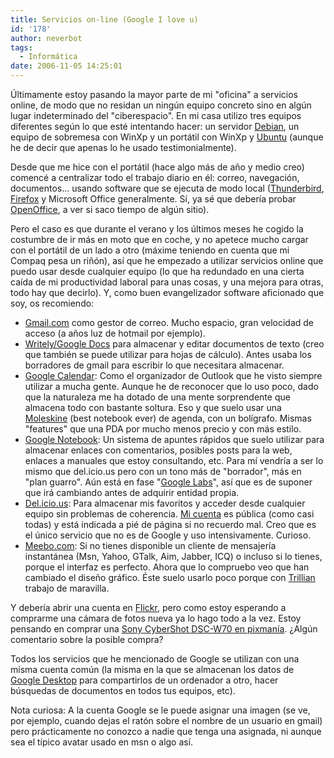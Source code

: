 ```yaml
---
title: Servicios on-line (Google I love u)
id: '178'
author: neverbot
tags:
  - Informática
date: 2006-11-05 14:25:01
---
```


Últimamente estoy pasando la mayor parte de mi "oficina" a servicios online, de modo que no residan un ningún equipo concreto sino en algún lugar indeterminado del "ciberespacio". En mi casa utilizo tres equipos diferentes según lo que esté intentando hacer: un servidor [Debian](http://www.debian.org/), un equipo de sobremesa con WinXp y un portátil con WinXp y [Ubuntu](http://www.ubuntu.com/) (aunque he de decir que apenas lo he usado testimonialmente).

Desde que me hice con el portátil (hace algo más de año y medio creo) comencé a centralizar todo el trabajo diario en él: correo, navegación, documentos... usando software que se ejecuta de modo local ([Thunderbird](http://www.mozilla.com/en-US/thunderbird/), [Firefox](http://www.mozilla.com/en-US/firefox/) y Microsoft Office generalmente. Sí, ya sé que debería probar [OpenOffice](http://www.openoffice.org/), a ver si saco tiempo de algún sitio).

Pero el caso es que durante el verano y los últimos meses he cogido la costumbre de ir más en moto que en coche, y no apetece mucho cargar con el portátil de un lado a otro (máxime teniendo en cuenta que mi Compaq pesa un riñón), así que he empezado a utilizar servicios online que puedo usar desde cualquier equipo (lo que ha redundado en una cierta caída de mi productividad laboral para unas cosas, y una mejora para otras, todo hay que decirlo). Y, como buen evangelizador software aficionado que soy, os recomiendo:

*   [Gmail.com](http://www.gmail.com/) como gestor de correo. Mucho espacio, gran velocidad de acceso (a años luz de hotmail por ejemplo).
*   [Writely/Google Docs](http://docs.google.com/) para almacenar y editar documentos de texto (creo que también se puede utilizar para hojas de cálculo). Antes usaba los borradores de gmail para escribir lo que necesitara almacenar.
*   [Google Calendar](http://www.google.com/calendar/): Como el organizador de Outlook que he visto siempre utilizar a mucha gente. Aunque he de reconocer que lo uso poco, dado que la naturaleza me ha dotado de una mente sorprendente que almacena todo con bastante soltura. Eso y que suelo usar una [Moleskine](http://www.moleskine.com/) (best notebook ever) de agenda, con un bolígrafo. Mismas "features" que una PDA por mucho menos precio y con más estilo.
*   [Google Notebook](http://www.google.com/notebook/): Un sistema de apuntes rápidos que suelo utilizar para almacenar enlaces con comentarios, posibles posts para la web, enlaces a manuales que estoy consultando, etc. Para mí vendría a ser lo mismo que del.icio.us pero con un tono más de "borrador", más en "plan guarro". Aún está en fase "[Google Labs](http://labs.google.com/)", así que es de suponer que irá cambiando antes de adquirir entidad propia.
*   [Del.icio.us](http://del.icio.us/): Para almacenar mis favoritos y acceder desde cualquier equipo sin problemas de coherencia. [Mi cuenta](http://del.icio.us/ialonso) es pública (como casi todas) y está indicada a pié de página si no recuerdo mal. Creo que es el único servicio que no es de Google y uso intensivamente. Curioso.
*   [Meebo.com](http://www.meebo.com/): Si no tienes disponible un cliente de mensajería instantánea (Msn, Yahoo, GTalk, Aim, Jabber, ICQ) o incluso si lo tienes, porque el interfaz es perfecto. Ahora que lo compruebo veo que han cambiado el diseño gráfico. Éste suelo usarlo poco porque con [Trillian](http://www.ceruleanstudios.com/) trabajo de maravilla.

Y debería abrir una cuenta en [Flickr](http://www.flickr.com/), pero como estoy esperando a comprarme una cámara de fotos nueva ya lo hago todo a la vez. Estoy pensando en comprar una [Sony CyberShot DSC-W70 en pixmanía](http://www.pixmania.com/es/es/262979/art/sony/cyber-shot-dsc-w70.html). ¿Algún comentario sobre la posible compra?

Todos los servicios que he mencionado de Google se utilizan con una misma cuenta común (la misma en la que se almacenan los datos de [Google Desktop](http://desktop.google.com/) para compartirlos de un ordenador a otro, hacer búsquedas de documentos en todos tus equipos, etc).

Nota curiosa: A la cuenta Google se le puede asignar una imagen (se ve, por ejemplo, cuando dejas el ratón sobre el nombre de un usuario en gmail) pero prácticamente no conozco a nadie que tenga una asignada, ni aunque sea el típico avatar usado en msn o algo así.